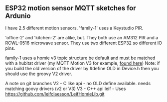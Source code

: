 ## ESP32 motion sensor MQTT sketches for Ardunio

I have 2.5 different motion sensors. 'family-1' uses a Keystudio PIR.

'office-2' and 'kitchen-2' are alike, but. They both use an AM312 PIR and a
RCWL-0516 microwave sensor. They use two different ESP32 so different
IO pins.

family-1 uses a homie v3 topic structure be default and must be matched
with a hubitat driver (my MQTT Motion V3 for example, 
[found here](https://github.com/ccoupe/hubitat)) Note: if you build the
old version of the driver by #define OLD in Device.h then you should use
the groovy V2 driver. 

A note on git branches
V2 - C like api - no OLD define available. needs matching goovy drivers (v2 or V3)
V3 - C++ api
leif - Uses https://github.com/leifclaesson/LeifHomieLib.git

